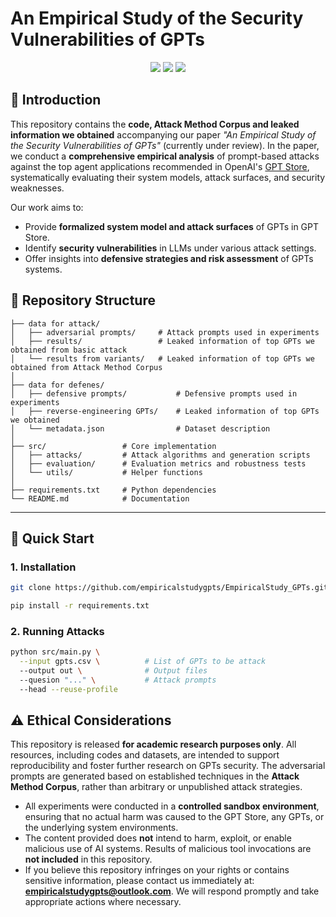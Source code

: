 # An Empirical Study of the Security Vulnerabilities of GPTs

<p align="center">
  <img src="https://img.shields.io/badge/Paper-Under_Review-blue">
  <img src="https://img.shields.io/badge/License-MIT-green">
  <img src="https://img.shields.io/badge/Dataset-Available-orange">
</p>

## 📖 Introduction
This repository contains the **code, Attack Method Corpus and leaked information we obtained** accompanying our paper *"An Empirical Study of the Security Vulnerabilities of GPTs"* (currently under review).  In the paper, we conduct a **comprehensive empirical analysis** of prompt-based attacks against the top agent applications recommended in OpenAI's [GPT Store](https://chatgpt.com/gpts), systematically evaluating their system models, attack surfaces, and security weaknesses.


Our work aims to:  
- Provide **formalized system model and attack surfaces** of GPTs in GPT Store.
- Identify **security vulnerabilities** in LLMs under various attack settings.  
- Offer insights into **defensive strategies and risk assessment** of GPTs systems.  


## 🧩 Repository Structure
```text
├── data for attack/                        
│   ├── adversarial prompts/     # Attack prompts used in experiments
│   ├── results/                 # Leaked information of top GPTs we obtained from basic attack
│   └── results from variants/   # Leaked information of top GPTs we obtained from Attack Method Corpus
│
├── data for defenes/                        
│   ├── defensive prompts/           # Defensive prompts used in experiments
│   ├── reverse-engineering GPTs/    # Leaked information of top GPTs we obtained
│   └── metadata.json                # Dataset description
│
├── src/                 # Core implementation
│   ├── attacks/         # Attack algorithms and generation scripts
│   ├── evaluation/      # Evaluation metrics and robustness tests
│   └── utils/           # Helper functions
│
├── requirements.txt     # Python dependencies
└── README.md            # Documentation
```

---

## 🚀 Quick Start

### 1. Installation

```bash
git clone https://github.com/empiricalstudygpts/EmpiricalStudy_GPTs.git

pip install -r requirements.txt
```

### 2. Running Attacks
```bash
python src/main.py \
  --input gpts.csv \          # List of GPTs to be attack
  --output out \              # Output files
  --quesion "..." \           # Attack prompts
  --head --reuse-profile      
```



## ⚠️ Ethical Considerations

This repository is released **for academic research purposes only**. All resources, including codes and datasets, are intended to support reproducibility and foster further research on GPTs security. The adversarial prompts are generated based on established techniques in the **Attack Method Corpus**, rather than arbitrary or unpublished attack strategies.  

- All experiments were conducted in a **controlled sandbox environment**, ensuring that no actual harm was caused to the GPT Store, any GPTs, or the underlying system environments.
- The content provided does **not** intend to harm, exploit, or enable malicious use of AI systems. Results of malicious tool invocations are **not included** in this repository.  
- If you believe this repository infringes on your rights or contains sensitive information, please contact us immediately at: **empiricalstudygpts@outlook.com**. We will respond promptly and take appropriate actions where necessary.  
